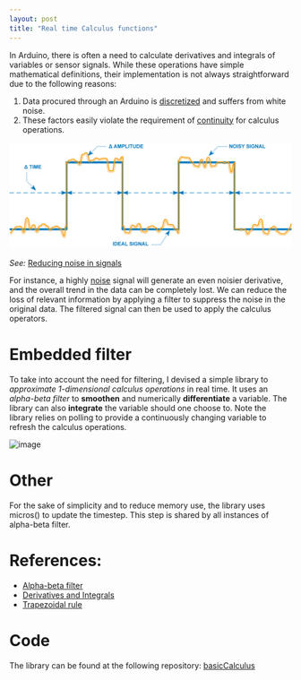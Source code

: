 ```yaml
---
layout: post
title: "Real time Calculus functions"
---
```


In Arduino, there is often a need to calculate derivatives and integrals of variables or sensor signals. While these operations have simple mathematical definitions, their implementation is not always straightforward due to the following reasons:

1. Data procured through an Arduino is [discretized](https://en.wikipedia.org/wiki/Discretization) and suffers from white noise.
2. These factors easily violate the requirement of [continuity](https://en.wikipedia.org/wiki/Continuous_function) for calculus operations.

![image](/img/calculus/noisy-signal.png)

_See:_ [Reducing noise in signals](https://www.predig.com/whitepaper/reducing-signal-noise-practice)

For instance, a highly [noise](https://en.wikipedia.org/wiki/White_noise) signal will generate an even noisier derivative, and the overall trend in the data can be completely lost. We can reduce the loss of relevant information by applying a filter to suppress the noise in the original data. The filtered signal can then be used to apply the calculus operators.

# Embedded filter
To take into account the need for filtering, I devised a simple library to _approximate 1-dimensional calculus operations_ in real time. It uses an _alpha-beta filter_ to __smoothen__ and numerically __differentiate__ a variable. The library can also __integrate__ the variable should one choose to. Note the library relies on polling to provide a continuously changing variable to refresh the calculus operations.

![image](http://hyperphysics.phy-astr.gsu.edu/hbase/Math/immath/derint.png)

# Other
For the sake of simplicity and to reduce memory use, the library uses micros() to update the timestep. This step is shared by all instances of alpha-beta filter.

# References:
- [Alpha-beta filter](https://en.wikipedia.org/wiki/Alpha_beta_filter)
- [Derivatives and Integrals](http://hyperphysics.phy-astr.gsu.edu/hbase/Math/derint.html)
- [Trapezoidal rule](https://en.wikipedia.org/wiki/Trapezoidal_rule)

# Code
The library can be found at the following repository: [basicCalculus](https://github.com/RCmags/basicCalculus)


